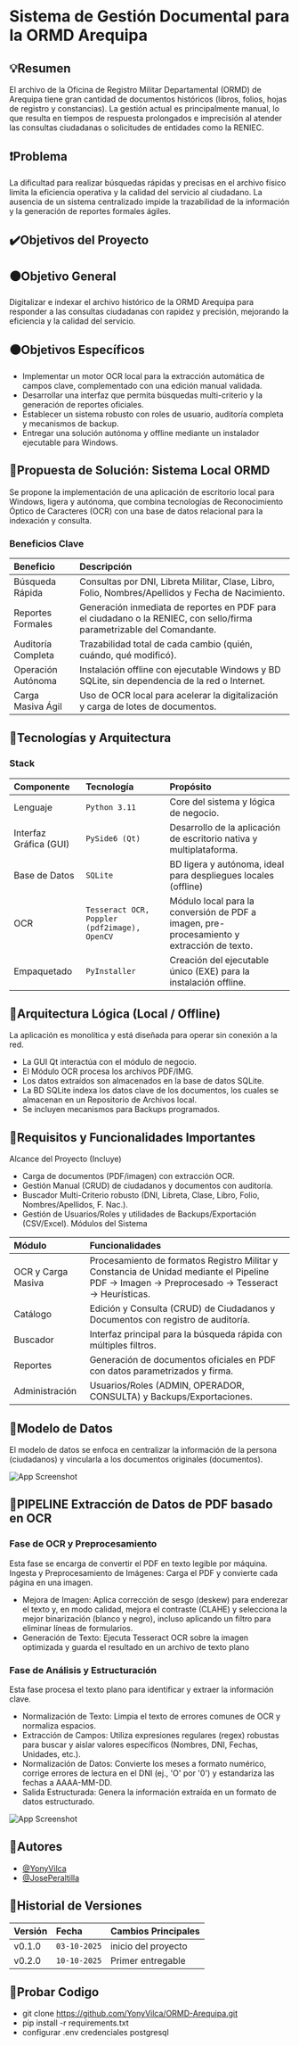 # Sistema de Gestión Documental para la ORMD Arequipa

## 💡Resumen 

El archivo de la Oficina de Registro Militar Departamental (ORMD) de Arequipa tiene gran cantidad de documentos históricos (libros, folios, hojas de registro y constancias). La gestión actual es principalmente manual, lo que resulta en tiempos de respuesta prolongados e imprecisión al atender las consultas ciudadanas o solicitudes de entidades como la RENIEC.

## ❗Problema

La dificultad para realizar búsquedas rápidas y precisas en el archivo físico limita la eficiencia operativa y la calidad del servicio al ciudadano. La ausencia de un sistema centralizado impide la trazabilidad de la información y la generación de reportes formales ágiles.

## ✔️Objetivos del Proyecto
## ⚫Objetivo General
Digitalizar e indexar el archivo histórico de la ORMD Arequipa para responder a las consultas ciudadanas con rapidez y precisión, mejorando la eficiencia y la calidad del servicio.
## ⚫Objetivos Específicos
- Implementar un motor OCR local para la extracción automática de campos clave, complementado con una edición manual validada.
- Desarrollar una interfaz que permita búsquedas multi-criterio y la generación de reportes oficiales.
- Establecer un sistema robusto con roles de usuario, auditoría completa y mecanismos de backup.
- Entregar una solución autónoma y offline mediante un instalador ejecutable para Windows.

## 🔵Propuesta de Solución: Sistema Local ORMD
Se propone la implementación de una aplicación de escritorio local para Windows, ligera y autónoma, que combina tecnologías de Reconocimiento Óptico de Caracteres (OCR) con una base de datos relacional para la indexación y consulta.
### Beneficios Clave
| Beneficio |  Descripción                |
| :-------- |:------------------------- |
| Búsqueda Rápida | Consultas por DNI, Libreta Militar, Clase, Libro, Folio, Nombres/Apellidos y Fecha de Nacimiento. |
| Reportes Formales | Generación inmediata de reportes en PDF para el ciudadano o la RENIEC, con sello/firma parametrizable del Comandante. |
| Auditoría Completa | Trazabilidad total de cada cambio (quién, cuándo, qué modificó). |
| Operación Autónoma | Instalación offline con ejecutable Windows y BD SQLite, sin dependencia de la red o Internet. |
| Carga Masiva Ágil | Uso de OCR local para acelerar la digitalización y carga de lotes de documentos. |

## 🔳Tecnologías y Arquitectura
### Stack
| Componente | Tecnología     | Propósito               |
| :-------- | :------- | :------------------------- |
| Lenguaje | `Python 3.11` | Core del sistema y lógica de negocio. |
| Interfaz Gráfica (GUI) | `PySide6 (Qt)` | Desarrollo de la aplicación de escritorio nativa y multiplataforma. |
| Base de Datos | `SQLite` | BD ligera y autónoma, ideal para despliegues locales (offline) |
| OCR | `Tesseract OCR, Poppler (pdf2image), OpenCV` | Módulo local para la conversión de PDF a imagen, pre-procesamiento y extracción de texto. |
| Empaquetado | `PyInstaller` | Creación del ejecutable único (EXE) para la instalación offline. |

## 🔳Arquitectura Lógica (Local / Offline)
La aplicación es monolítica y está diseñada para operar sin conexión a la red.

- La GUI Qt interactúa con el módulo de negocio.
- El Módulo OCR procesa los archivos PDF/IMG.
- Los datos extraídos son almacenados en la base de datos SQLite.
- La BD SQLite indexa los datos clave de los documentos, los cuales se almacenan en un Repositorio de Archivos local.
- Se incluyen mecanismos para Backups programados.
## 🔳Requisitos y Funcionalidades Importantes
Alcance del Proyecto (Incluye)
- Carga de documentos (PDF/imagen) con extracción OCR.
- Gestión Manual (CRUD) de ciudadanos y documentos con auditoría.
- Buscador Multi-Criterio robusto (DNI, Libreta, Clase, Libro, Folio, Nombres/Apellidos, F. Nac.).
- Gestión de Usuarios/Roles y utilidades de Backups/Exportación (CSV/Excel).
Módulos del Sistema

| Módulo |  Funcionalidades             |
| :-------- |:------------------------- |
| OCR y Carga Masiva | Procesamiento de formatos Registro Militar y Constancia de Unidad mediante el Pipeline PDF → Imagen → Preprocesado → Tesseract → Heurísticas. |
|Catálogo | Edición y Consulta (CRUD) de Ciudadanos y Documentos con registro de auditoría. |
| Buscador | Interfaz principal para la búsqueda rápida con múltiples filtros. |
| Reportes | Generación de documentos oficiales en PDF con datos parametrizados y firma. |
| Administración | Usuarios/Roles (ADMIN, OPERADOR, CONSULTA) y Backups/Exportaciones. |

## 🔳Modelo de Datos
El modelo de datos se enfoca en centralizar la información de la persona (ciudadanos) y vincularla a los documentos originales (documentos).

![App Screenshot](https://github.com/YonyVilca/ORMD-Arequipa/blob/main/ORMD_DOC/Modelo%20de%20datos.png)

## 🔳PIPELINE Extracción de Datos de PDF basado en OCR
### Fase de OCR y Preprocesamiento
Esta fase se encarga de convertir el PDF en texto legible por máquina.
Ingesta y Preprocesamiento de Imágenes: Carga el PDF y convierte cada página en una imagen.
- Mejora de Imagen: Aplica corrección de sesgo (deskew) para enderezar el texto y, en modo calidad, mejora el contraste (CLAHE) y selecciona la mejor binarización (blanco y negro), incluso aplicando un filtro para eliminar líneas de formularios.
- Generación de Texto: Ejecuta Tesseract OCR sobre la imagen optimizada y guarda el resultado en un archivo de texto plano

### Fase de Análisis y Estructuración
Esta fase procesa el texto plano para identificar y extraer la información clave.
- Normalización de Texto: Limpia el texto de errores comunes de OCR y normaliza espacios.
- Extracción de Campos: Utiliza expresiones regulares (regex) robustas para buscar y aislar valores específicos (Nombres, DNI, Fechas, Unidades, etc.).
- Normalización de Datos: Convierte los meses a formato numérico, corrige errores de lectura en el DNI (ej., 'O' por '0') y estandariza las fechas a AAAA-MM-DD.
- Salida Estructurada: Genera la información extraída en un formato de datos estructurado.

![App Screenshot](https://github.com/YonyVilca/ORMD-Arequipa/blob/main/ORMD_DOC/PIPELINE.png)

## 🔳Autores
- [@YonyVilca](https://github.com/YonyVilca)
- [@JosePeraltilla](https://www.github.com/)

## 🔳Historial de Versiones
| Versión | Fecha    | Cambios Principales              |
| :-------- | :------- | :------------------------- |
| v0.1.0 | `03-10-2025` | inicio del proyecto |
| v0.2.0 | `10-10-2025` | Primer entregable |

## 🔳Probar Codigo
- git clone https://github.com/YonyVilca/ORMD-Arequipa.git
- pip install -r requirements.txt
- configurar .env credenciales postgresql
